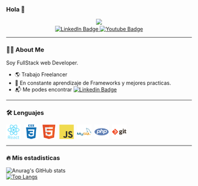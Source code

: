 
### Hola :wave:

<div id="logo" align="center">
 <img src="https://media0.giphy.com/media/5eLDrEaRGHegx2FeF2/giphy.gif?cid=ecf05e4775ld2r5x28t02v2iuhkgxkevt0f3imcidh1sksk7&rid=giphy.gif&ct=s" width="200"/>

</div>
 <div id="badges" align="center">
  <a href="https://www.linkedin.com/in/federico-malfasi-5624bb174/">
    <img src="https://img.shields.io/badge/LinkedIn-blue?style=for-the-badge&logo=linkedin&logoColor=white" alt="LinkedIn Badge"/>
  </a>
  <a href="https://www.instagram.com/soy_ufedev/">
    <img src="https://img.shields.io/badge/-Instagram-grey?style=for-the-badge&logo=instagram" alt="Youtube Badge"/>
  </a>
 
</div>

---

### :man_technologist: About Me  
Soy FullStack web Developer.
* :earth_americas: Trabajo Freelancer
* :telescope: En constante aprendizaje de Frameworks y mejores practicas.
* :mailbox_with_mail: Me podes encontrar  [![Linkedin Badge](https://img.shields.io/badge/Malfasi-Federico-blue?style=flat&logo=linkedin&logoColor=white)](www.linkedin.com/in/federico-malfasi-5624bb174)

---
### :hammer_and_wrench: Lenguajes
<div>
  <img src="https://github.com/devicons/devicon/blob/master/icons/react/react-original-wordmark.svg" title="React" alt="React" width="40" height="40"/>&nbsp;
  <img src="https://github.com/devicons/devicon/blob/master/icons/css3/css3-plain-wordmark.svg"  title="CSS3" alt="CSS" width="40" height="40"/>&nbsp;
  <img src="https://github.com/devicons/devicon/blob/master/icons/html5/html5-original.svg" title="HTML5" alt="HTML" width="40" height="40"/>&nbsp;
  <img src="https://github.com/devicons/devicon/blob/master/icons/javascript/javascript-original.svg" title="JavaScript" alt="JavaScript" width="40"height="40"/>&nbsp;
  <img src="https://github.com/devicons/devicon/blob/master/icons/mysql/mysql-original-wordmark.svg" title="MySQL"  alt="MySQL" width="40" height="40"/>&nbsp;
  <img src="https://raw.githubusercontent.com/devicons/devicon/master/icons/php/php-plain.svg" title="PHP" alt="PHP" width="40" height="40"/>&nbsp;
  <img src="https://github.com/devicons/devicon/blob/master/icons/git/git-original-wordmark.svg" title="Git" **alt="Git" width="40" height="40"/>
</div>

  
---
### :fire: Mis estadisticas  
  
  

![Anurag's GitHub stats](https://github-readme-stats.vercel.app/api?username=ufedev&show_icons=true&theme=dracula)  
[![Top Langs](https://github-readme-stats.vercel.app/api/top-langs/?username=ufedev&layout=compact)](https://github.com/anuraghazra/github-readme-stats)  


